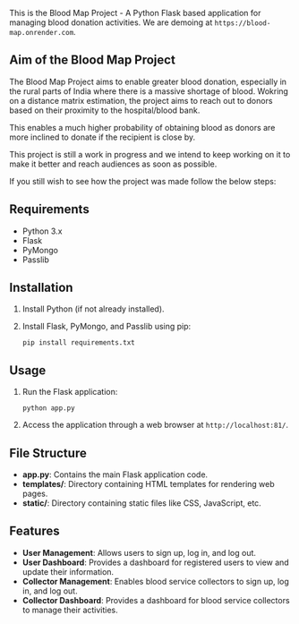 
This is the Blood Map Project -  A Python Flask based application for managing blood donation activities. We are demoing at `https://blood-map.onrender.com`. 

## Aim of the Blood Map Project
The Blood Map Project aims to enable greater blood donation, especially in the rural parts of India where there is a massive shortage of blood. Wokring on a distance matrix estimation, the project aims to reach out to donors based on their proximity to the hospital/blood bank. 

This enables a much higher probability of obtaining blood as donors are more inclined to donate if the recipient is close by.

This project is still a work in progress and we intend to keep working on it to make it better and reach audiences as soon as possible.

If you still wish to see how the project was made follow the below steps:

## Requirements
- Python 3.x
- Flask
- PyMongo
- Passlib

## Installation

1. Install Python (if not already installed).
2. Install Flask, PyMongo, and Passlib using pip:

   ```
   pip install requirements.txt
   ```

## Usage

1. Run the Flask application:

   ```
   python app.py
   ```

2. Access the application through a web browser at `http://localhost:81/`.

## File Structure

- **app.py**: Contains the main Flask application code.
- **templates/**: Directory containing HTML templates for rendering web pages.
- **static/**: Directory containing static files like CSS, JavaScript, etc.

## Features
- **User Management**: Allows users to sign up, log in, and log out.
- **User Dashboard**: Provides a dashboard for registered users to view and update their information.
- **Collector Management**: Enables blood service collectors to sign up, log in, and log out.
- **Collector Dashboard**: Provides a dashboard for blood service collectors to manage their activities.
